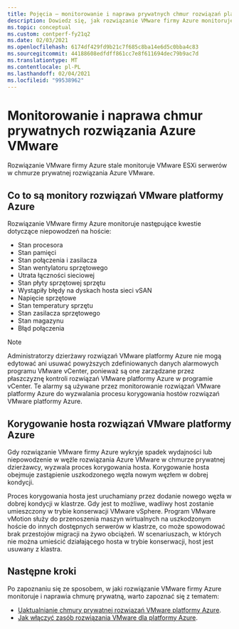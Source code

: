 ```yaml
---
title: Pojęcia — monitorowanie i naprawa prywatnych chmur rozwiązań platformy Azure VMware
description: Dowiedz się, jak rozwiązanie VMware firmy Azure monitoruje i naprawia serwery VMware ESXi w chmurze prywatnej rozwiązania Azure VMware.
ms.topic: conceptual
ms.custom: contperf-fy21q2
ms.date: 02/03/2021
ms.openlocfilehash: 6174df429fd9b21c7f685c8ba14e6d5c0bba4c83
ms.sourcegitcommit: 44188608edfdff861cc7e8f611694dec79b9ac7d
ms.translationtype: MT
ms.contentlocale: pl-PL
ms.lasthandoff: 02/04/2021
ms.locfileid: "99538962"
---
```

# <a name="monitor-and-repair-azure-vmware-solution-private-clouds"></a>Monitorowanie i naprawa chmur prywatnych rozwiązania Azure VMware

Rozwiązanie VMware firmy Azure stale monitoruje VMware ESXi serwerów w chmurze prywatnej rozwiązania Azure VMware. 

## <a name="what-azure-vmware-solution-monitors"></a>Co to są monitory rozwiązań VMware platformy Azure

Rozwiązanie VMware firmy Azure monitoruje następujące kwestie dotyczące niepowodzeń na hoście:  

- Stan procesora 
- Stan pamięci 
- Stan połączenia i zasilacza 
- Stan wentylatoru sprzętowego 
- Utrata łączności sieciowej 
- Stan płyty sprzętowej sprzętu 
- Wystąpiły błędy na dyskach hosta sieci vSAN 
- Napięcie sprzętowe 
- Stan temperatury sprzętu 
- Stan zasilacza sprzętowego 
- Stan magazynu 
- Błąd połączenia 

> [!NOTE]
> Administratorzy dzierżawy rozwiązań VMware platformy Azure nie mogą edytować ani usuwać powyższych zdefiniowanych danych alarmowych programu VMware vCenter, ponieważ są one zarządzane przez płaszczyznę kontroli rozwiązań VMware platformy Azure w programie vCenter. Te alarmy są używane przez monitorowanie rozwiązań VMware platformy Azure do wyzwalania procesu korygowania hostów rozwiązań VMware platformy Azure.

## <a name="azure-vmware-solution-host-remediation"></a>Korygowanie hosta rozwiązań VMware platformy Azure  

Gdy rozwiązanie VMware firmy Azure wykryje spadek wydajności lub niepowodzenie w węźle rozwiązania Azure VMware w chmurze prywatnej dzierżawcy, wyzwala proces korygowania hosta. Korygowanie hosta obejmuje zastąpienie uszkodzonego węzła nowym węzłem w dobrej kondycji.  

Proces korygowania hosta jest uruchamiany przez dodanie nowego węzła w dobrej kondycji w klastrze. Gdy jest to możliwe, wadliwy host zostanie umieszczony w trybie konserwacji VMware vSphere. Program VMware vMotion służy do przenoszenia maszyn wirtualnych na uszkodzonym hoście do innych dostępnych serwerów w klastrze, co może spowodować brak przestojów migracji na żywo obciążeń. W scenariuszach, w których nie można umieścić działającego hosta w trybie konserwacji, host jest usuwany z klastra.

## <a name="next-steps"></a>Następne kroki

Po zapoznaniu się ze sposobem, w jaki rozwiązanie VMware firmy Azure monitoruje i naprawia chmurę prywatną, warto zapoznać się z tematem:

- [Uaktualnianie chmury prywatnej rozwiązań VMware platformy Azure](concepts-upgrades.md).
- [Jak włączyć zasób rozwiązania VMware dla platformy Azure](enable-azure-vmware-solution.md).
